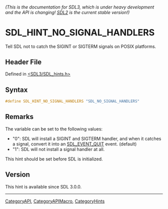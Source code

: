 ###### (This is the documentation for SDL3, which is under heavy development and the API is changing! [SDL2](https://wiki.libsdl.org/SDL2/) is the current stable version!)
# SDL_HINT_NO_SIGNAL_HANDLERS

Tell SDL not to catch the SIGINT or SIGTERM signals on POSIX platforms.

## Header File

Defined in [<SDL3/SDL_hints.h>](https://github.com/libsdl-org/SDL/blob/main/include/SDL3/SDL_hints.h)

## Syntax

```c
#define SDL_HINT_NO_SIGNAL_HANDLERS "SDL_NO_SIGNAL_HANDLERS"
```

## Remarks

The variable can be set to the following values:

- "0": SDL will install a SIGINT and SIGTERM handler, and when it catches a
  signal, convert it into an [SDL_EVENT_QUIT](SDL_EVENT_QUIT) event.
  (default)
- "1": SDL will not install a signal handler at all.

This hint should be set before SDL is initialized.

## Version

This hint is available since SDL 3.0.0.

----
[CategoryAPI](CategoryAPI), [CategoryAPIMacro](CategoryAPIMacro), [CategoryHints](CategoryHints)

